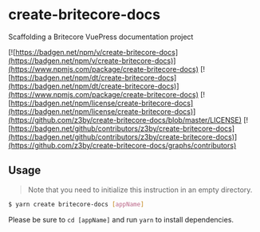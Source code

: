 # create-britecore-docs

Scaffolding a Britecore VuePress documentation project

[![https://badgen.net/npm/v/create-britecore-docs](https://badgen.net/npm/v/create-britecore-docs)](https://www.npmjs.com/package/create-britecore-docs)
[![https://badgen.net/npm/dt/create-britecore-docs](https://badgen.net/npm/dt/create-britecore-docs)](https://www.npmjs.com/package/create-britecore-docs)
[![https://badgen.net/npm/license/create-britecore-docs](https://badgen.net/npm/license/create-britecore-docs)](https://github.com/z3by/create-britecore-docs/blob/master/LICENSE)
[![https://badgen.net/github/contributors/z3by/create-britecore-docs](https://badgen.net/github/contributors/z3by/create-britecore-docs)](https://github.com/z3by/create-britecore-docs/graphs/contributors)

## Usage

> Note that you need to initialize this instruction in an empty directory.

```bash
$ yarn create britecore-docs [appName]
```

Please be sure to `cd [appName]` and run `yarn` to install dependencies.
